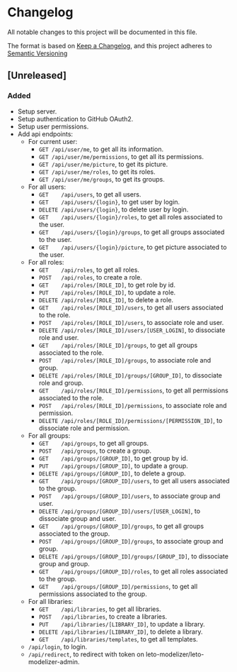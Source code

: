 # Changelog

All notable changes to this project will be documented in this file.

The format is based on [Keep a Changelog](https://keepachangelog.com/en/1.0.0/),
and this project adheres to [Semantic Versioning](https://semver.org/spec/v2.0.0.html)

## [Unreleased]

### Added

* Setup server.
* Setup authentication to GitHub OAuth2.
* Setup user permissions.
* Add api endpoints:
  * For current user:
    * `GET /api/user/me`, to get all its information.
    * `GET /api/user/me/permissions`, to get all its permissions.
    * `GET /api/user/me/picture`, to get its picture.
    * `GET /api/user/me/roles`, to get its roles.
    * `GET /api/user/me/groups`, to get its groups.
  * For all users:
    * `GET    /api/users`, to get all users.
    * `GET    /api/users/{login}`, to get user by login.
    * `DELETE /api/users/{login}`, to delete user by login.
    * `GET    /api/users/{login}/roles`, to get all roles associated to the user.
    * `GET    /api/users/{login}/groups`, to get all groups associated to the user.
    * `GET    /api/users/{login}/picture`, to get picture associated to the user.
  * For all roles:
    * `GET    /api/roles`, to get all roles.
    * `POST   /api/roles`, to create a role.
    * `GET    /api/roles/[ROLE_ID]`, to get role by id.
    * `PUT    /api/roles/[ROLE_ID]`, to update a role.
    * `DELETE /api/roles/[ROLE_ID]`, to delete a role.
    * `GET    /api/roles/[ROLE_ID]/users`, to get all users associated to the role.
    * `POST   /api/roles/[ROLE_ID]/users`, to associate role and user.
    * `DELETE /api/roles/[ROLE_ID]/users/[USER_LOGIN]`, to dissociate role and user.
    * `GET    /api/roles/[ROLE_ID]/groups`, to get all groups associated to the role.
    * `POST   /api/roles/[ROLE_ID]/groups`, to associate role and group.
    * `DELETE /api/roles/[ROLE_ID]/groups/[GROUP_ID]`, to dissociate role and group.
    * `GET    /api/roles/[ROLE_ID]/permissions`, to get all permissions associated to the role.
    * `POST   /api/roles/[ROLE_ID]/permissions`, to associate role and permission.
    * `DELETE /api/roles/[ROLE_ID]/permissions/[PERMISSION_ID]`, to dissociate role and permission.
  * For all groups:
    * `GET    /api/groups`, to get all groups.
    * `POST   /api/groups`, to create a group.
    * `GET    /api/groups/[GROUP_ID]`, to get group by id.
    * `PUT    /api/groups/[GROUP_ID]`, to update a group.
    * `DELETE /api/groups/[GROUP_ID]`, to delete a group.
    * `GET    /api/groups/[GROUP_ID]/users`, to get all users associated to the group.
    * `POST   /api/groups/[GROUP_ID]/users`, to associate group and user.
    * `DELETE /api/groups/[GROUP_ID]/users/[USER_LOGIN]`, to dissociate group and user.
    * `GET    /api/groups/[GROUP_ID]/groups`, to get all groups associated to the group.
    * `POST   /api/groups/[GROUP_ID]/groups`, to associate group and group.
    * `DELETE /api/groups/[GROUP_ID]/groups/[GROUP_ID]`, to dissociate group and group.
    * `GET    /api/groups/[GROUP_ID]/roles`, to get all roles associated to the group.
    * `GET    /api/groups/[GROUP_ID]/permissions`, to get all permissions associated to the group.
  * For all libraries:
    * `GET    /api/libraries`, to get all libraries.
    * `POST   /api/libraries`, to create a libraries.
    * `PUT    /api/libraries/[LIBRARY_ID]`, to update a library.
    * `DELETE /api/libraries/[LIBRARY_ID]`, to delete a library.
    * `GET    /api/libraries/templates`, to get all templates.
  * `/api/login`, to login.
  * `/api/redirect`, to redirect with token on leto-modelizer/leto-modelizer-admin.
